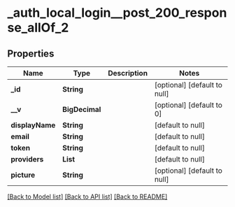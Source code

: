 # _auth_local_login__post_200_response_allOf_2
## Properties

| Name | Type | Description | Notes |
|------------ | ------------- | ------------- | -------------|
| **\_id** | **String** |  | [optional] [default to null] |
| **\_\_v** | **BigDecimal** |  | [optional] [default to 0] |
| **displayName** | **String** |  | [default to null] |
| **email** | **String** |  | [default to null] |
| **token** | **String** |  | [default to null] |
| **providers** | **List** |  | [default to null] |
| **picture** | **String** |  | [optional] [default to null] |

[[Back to Model list]](../README.md#documentation-for-models) [[Back to API list]](../README.md#documentation-for-api-endpoints) [[Back to README]](../README.md)

